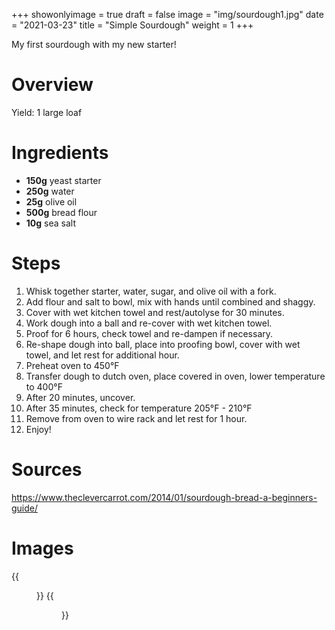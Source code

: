 +++
showonlyimage = true
draft = false
image = "img/sourdough1.jpg"
date = "2021-03-23"
title = "Simple Sourdough"
weight = 1
+++

My first sourdough with my new starter!
<!--more-->

# Overview

Yield: 1 large loaf

# Ingredients

* **150g** yeast starter
* **250g** water
* **25g** olive oil
* **500g** bread flour
* **10g** sea salt

# Steps
1. Whisk together starter, water, sugar, and olive oil with a fork.
2. Add flour and salt to bowl, mix with hands until combined and shaggy.
3. Cover with wet kitchen towel and rest/autolyse for 30 minutes.
4. Work dough into a ball and re-cover with wet kitchen towel.
5. Proof for 6 hours, check towel and re-dampen if necessary.
6. Re-shape dough into ball, place into proofing bowl, cover with wet towel, and let rest for additional hour.
7. Preheat oven to 450&deg;F
8. Transfer dough to dutch oven, place covered in oven, lower temperature to 400&deg;F
9. After 20 minutes, uncover.
10. After 35 minutes, check for temperature 205&deg;F - 210&deg;F
11. Remove from oven to wire rack and let rest for 1 hour.
12. Enjoy!

# Sources
https://www.theclevercarrot.com/2014/01/sourdough-bread-a-beginners-guide/

# Images
{{<figure src="/img/sourdough1.jpg" link="/img/sourdough1.jpg" alt="sourdough1" height="300px">}}
{{<figure src="/img/sourdough2.jpg" link="/img/sourdough2.jpg" alt="sourdough2" height="300px">}}
